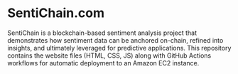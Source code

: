 # SentiChain.com

SentiChain is a blockchain-based sentiment analysis project that demonstrates how sentiment data can be anchored on-chain, refined into insights, and ultimately leveraged for predictive applications. This repository contains the website files (HTML, CSS, JS) along with GitHub Actions workflows for automatic deployment to an Amazon EC2 instance.